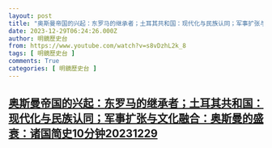 ```yaml
---
layout: post
title: "奥斯曼帝国的兴起：东罗马的继承者；土耳其共和国：现代化与民族认同；军事扩张与文化融合：奥斯曼的盛衰：诸国简史10分钟20231229"
date: 2023-12-29T06:24:26.000Z
author: 明鏡歷史台
from: https://www.youtube.com/watch?v=s8vDzhL2k_8
tags: [ 明鏡歷史台 ]
comments: True
categories: [ 明鏡歷史台 ]
---
```

<!--1703831066000-->
[奥斯曼帝国的兴起：东罗马的继承者；土耳其共和国：现代化与民族认同；军事扩张与文化融合：奥斯曼的盛衰：诸国简史10分钟20231229](https://www.youtube.com/watch?v=s8vDzhL2k_8)
------

<div>

</div>
